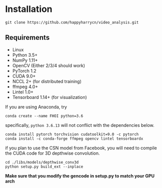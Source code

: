 # Installation

```shell
git clone https://github.com/happyharrycn/video_analysis.git
```

## Requirements

- Linux
- Python 3.5+
- NumPy 1.11+
- OpenCV (Either 2/3/4 should work)
- PyTorch 1.2
- CUDA 9.0+
- NCCL 2+ (for distributed training)
- ffmpeg 4.0+
- Lintel 1.0+
- Tensorboard 1.14+ (for visualization)


If you are using Anaconda, try

```shell
conda create --name FHOI python=3.6
```
specifically, `python 3.6.13` will not conflict with the dependencies below.

```shell
conda install pytorch torchvision cudatoolkit=9.0 -c pytorch
conda install -c conda-forge ffmpeg opencv lintel tensorboardx
```

if you plan to use the CSN model from Facebook, you will need to compile the CUDA code for 3D depthwise convolution.

```shell
cd ./libs/models/depthwise_conv3d
python setup.py build_ext --inplace
```

**Make sure that you modify the gencode in setup.py to match your GPU arch**

